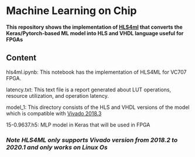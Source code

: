 # Machine Learning on Chip
  **This repository shows the implementation of [HLS4ml](https://fastmachinelearning.org/hls4ml/)  that converts the Keras/Pytorch-based ML model into HLS and VHDL language useful for FPGAs**

## Content

hls4ml.ipynb: This notebook has the implementation of HLS4ML for VC707 FPGA.

latency.txt: This text file is a report generated about LUT operations, resource utilization, and operation latency.

model_1: This directory consists of the HLS and VHDL versions of the model which is compatible with [Vivado 2018.3](https://www.xilinx.com/support/download/index.html/content/xilinx/en/downloadNav/vivado-design-tools.html)

15-0.9637.h5: MLP model in Keras that will be used in FPGA


### _Note HLS4ML only supports Vivado version from 2018.2 to 2020.1 and only works on Linux Os_
